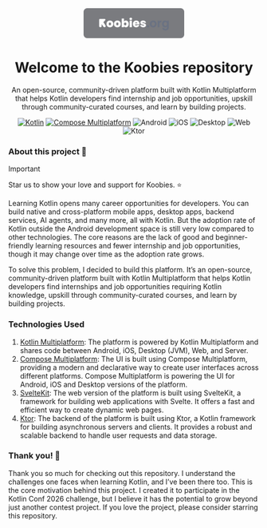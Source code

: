 <div align="center">
   <picture>
       <source media="(prefers-color-scheme: dark)" srcset="/assets/koobies-logo-type-github-dark.svg" />
       <source media="(prefers-color-scheme: light)" srcset="/assets/kotlin-multiplatform-logo-light.svg" />
       <img alt="Kotlin Multiplatform Logo" height="60" src="/assets/koobies-logo-type-github-dark.svg" />
   </picture>  
<br>

# Welcome to the Koobies repository

An open-source, community-driven platform built with Kotlin Multiplatform that helps Kotlin developers find internship
and job opportunities, upskill through community-curated courses, and learn by building projects.

[![Kotlin](https://img.shields.io/badge/kotlin-2.2.20-blue.svg?logo=kotlin&logoColor=white)](http://kotlinlang.org)
[![Compose Multiplatform](https://img.shields.io/badge/Compose_Multiplatform-1.9.1-4285F4?style=flat&logo=jetpackcompose&logoColor=white)](https://www.jetbrains.com/compose-multiplatform/)
![Android](https://img.shields.io/badge/Android-5CB85C?style=flat&logo=android&logoColor=white)
![iOS](https://img.shields.io/badge/iOS-000000?style=flat&logo=apple&logoColor=original)
![Desktop](https://img.shields.io/badge/Desktop-4285F4?style=flat&logo=windows&logoColor=original)
![Web](https://img.shields.io/badge/Web-Svelte-orange?style=flat&logo=svelte&logoColor=white)
![Ktor](https://img.shields.io/badge/Ktor-3.3.1-orange?style=flat&logo=ktor&logoColor=white)

</div>

### About this project 💜

> [!IMPORTANT]
> Star us to show your love and support for Koobies. ⭐️

Learning Kotlin opens many career opportunities for developers. You can build native and cross-platform mobile apps,
desktop apps, backend services, AI agents, and many more, all with Kotlin. But the adoption rate of Kotlin outside the
Android development space is still very low compared to other technologies. The core reasons are the lack of good and
beginner-friendly learning resources and fewer internship and job opportunities, though it may change over time as the
adoption rate grows.

To solve this problem, I decided to build this platform. It’s an open-source, community-driven platform built with
Kotlin Multiplatform that helps Kotlin developers find internships and job opportunities requiring Kotlin knowledge,
upskill through community-curated courses, and learn by building projects.

### Technologies Used

<!-- Rep hase later -->

1) [Kotlin Multiplatform](https://www.jetbrains.com/kotlin-multiplatform/): The platform is powered by Kotlin
   Multiplatform and shares code between Android, iOS, Desktop (JVM), Web, and Server.
2) [Compose Multiplatform](https://www.jetbrains.com/compose-multiplatform/): The UI is built using Compose
   Multiplatform, providing a modern and declarative way to create user interfaces across different platforms. Compose
   Multiplatform is powering the UI for Android, iOS and Desktop versions of the platform.
3) [SvelteKit](https://kit.svelte.dev/): The web version of the platform is built using SvelteKit, a framework for
   building web applications with Svelte. It offers a fast and efficient way to create dynamic web pages.
3) [Ktor](https://ktor.io/): The backend of the platform is built using Ktor, a Kotlin framework for building
   asynchronous servers and clients. It provides a robust and scalable backend to handle user requests and data storage.

### Thank you! 🙌

Thank you so much for checking out this repository. I understand the challenges one faces when learning Kotlin, and I’ve
been there too. This is the core motivation behind this project. I created it to participate in the Kotlin Conf 2026
challenge, but I believe it has the potential to grow beyond just another contest project. If you love the project,
please consider starring this repository.
